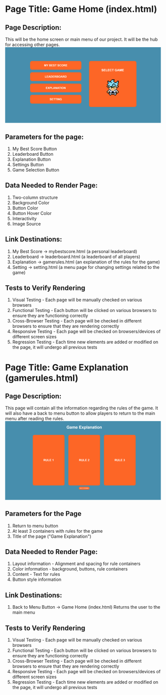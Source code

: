 # Page Title: Game Home (index.html)

## Page Description:
This will be the home screen or main menu of our project. It will be the hub for accessing other pages.
<img src = 'Weekly_Status/images/index mockup.png' >

## Parameters for the page:
1. My Best Score Button
2. Leaderboard Button
3. Explanation Button
4. Settings Button
5. Game Selection Button

## Data Needed to Render Page:
1. Two-column structure
2. Background Color
3. Button Color
4. Button Hover Color
5. Interactivity
6. Image Source

## Link Destinations:
1. My Best Score -> mybestscore.html (a personal leaderboard)
2. Leaderboard -> leaderboard.html (a leaderboard of all players)
3. Explanation -> gamerules.html (an explanation of the rules for the game)
4. Setting -> setting.html (a menu page for changing settings related to the game)

## Tests to Verify Rendering
1. Visual Testing - Each page will be manually checked on various browsers
2. Functional Testing - Each button will be clicked on various browsers to ensure they are functioning correctly
3. Cross-Browser Testing - Each page will be checked in different browsers to ensure that they are rendering correctly
4. Responsive Testing - Each page will be checked on browsers/devices of different screen sizes
5. Regression Testing - Each time new elements are added or modified on the page, it will undergo all previous tests





# Page Title: Game Explanation (gamerules.html)

## Page Description:
This page will contain all the information regarding the rules of the game. It will also have a back to menu button to allow players to return to the main menu after reading the rules.
<img src = 'Weekly_Status/images/gamerules mockup.png'>

## Parameters for the Page
1. Return to menu button
2. At least 3 containers with rules for the game
3. Title of the page ("Game Explanation")

## Data Needed to Render Page:
1. Layout information - Alignment and spacing for rule containers
2. Color information - background, buttons, rule containers
3. Content - Text for rules
4. Button style information

## Link Destinations:
1. Back to Menu Button -> Game Home (index.html) Returns the user to the main menu

## Tests to Verify Rendering
1. Visual Testing - Each page will be manually checked on various browsers
2. Functional Testing - Each button will be clicked on various browsers to ensure they are functioning correctly
3. Cross-Browser Testing - Each page will be checked in different browsers to ensure that they are rendering correctly
4. Responsive Testing - Each page will be checked on browsers/devices of different screen sizes
5. Regression Testing - Each time new elements are added or modified on the page, it will undergo all previous tests
